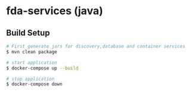 # fda-services (java)

## Build Setup

```bash
# First generate jars for discovery,database and container services
$ mvn clean package

# start application
$ docker-compose up --build

# stop application
$ docker-compose down
```
